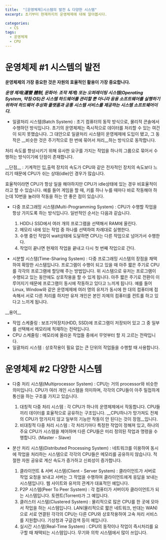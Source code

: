 ```yaml
---
title:  "[운영체제]시스템의 발전 & 다양한 시스템"
excerpt: 초기부터 현재까지의 운영체제에 대해 알아봅시다.

categories:
  - CS
tags:
  - 운영체제
  - CPU
---
```


운영체제 #1 시스템의 발전
===
__운영체제의 가장 중요한 것은 자원의 효율적인 활용이 가장 중요합니다.__

___운영 체제(運營 體制, 문화어: 조작 체계) 또는 오퍼레이팅 시스템(Operating System, 약칭:OS)은 시스템 하드웨어를 관리할 뿐 아니라 응용 소프트웨어를 실행하기 위하여 하드웨어 추상화 플랫폼과 공통 시스템 서비스를 제공하는 시스템 소프트웨어이다.___

* 일괄처리 시스템(Batch System) : 초기 컴퓨터의 동작 방식으로, 물리적 콘솔에서 수행하던 방식입니다. 초기의 운영체제는 즉시적으로 데이터를 처리할 수 있는 여건이 되지 못했습니다.
그 대안으로 일괄처리 시스템이 운영체제에 도입이 됐고, 그 동작은 \_\_비슷한 것은 주기적으로 한 번에 묶어서 처리\_\_하는 방식으로 동작합니다.

처리 속도를 향상시키기 위해 유사한 요구를 가지는 작업을 하나의 그룹으로 묶어서 수행하는 방식이기에 단점이 존재합니다.

\_\_단점\_\_ : 기계적인 입,출력 장치의 속도가 CPU와 같은 전자적인 장치의 속도보다 느리기 때문에 CPU가 쉬는 상태(idle)인 경우가 많습니다.

효율적이라면 CPU가 항상 일을 해야하지만 CPU가 idle상태에 있는 경우 비효율적이라고 할 수 있습니다. 예를 들어 게임을 할 때, 키를 하나 누를 때마다 바로 작동해야 하는데 10번을 눌러야 작동을 하는 안 좋은 점이 있습니다.

* 다중 프로그래밍 시스템(Multi-Programming System) : CPU가 수행할 작업을 항상 가지도록 하는 방식입니다. 일반적인 순서는 다음과 같습니다.
    1. HDD나 SSD에서 여러 개의 프로그램을 선택해서 RAM에 올린다.
    2. 메모리 내에 있는 작업 중 하나를 선택하여 차례대로 실행한다.
    3. 수행 중인 작업이 wait상태에 도달하면 CPU는 다른 작업으로 넘어가서 수행한다.
    4. 작업이 끝나면 현재의 작업을 끝내고 다시 첫 번째 작업으로 간다.

* 시분할 시스템(Time-Sharing System) : 다중 프로그래밍 시스템의 장점을 채택하여 확장한 시스템입니다. 프로그램이 수행이 되고 있을 때 아주 짧은 주기로 CPU를 각각의 프로그램에 할당해 주는 방법입니다.
위 시스템으로 유저는 프로그램이 수행되고 있는 동안에도 상호작용을 할 수 있게 됩니다. 아주 짧은 주기로 전환이 이루어지기 때문에 프로그램이 동시에 작동하고 있다고 느끼게 됩니다. 
예를 들어 Linux, Window와 같은 운영체제에 여러 명의 유저가 동시에 한 대의 컴퓨터에 접속해서 서로 다른 처리를 하지만 유저 개인은 본인 자체의 컴퓨터를 컨트롤 하고 있다고 느끼게 됩니다. 

\_\_용어\_\_
* 작업 스케줄링 : 보조기억장치(HDD, SSD)에 프로그램이 저장되어 있고 그 중 일부를 선택해서 메모리에 적재하는 전략입니다.
* CPU 스케줄링 : 메모리에 올라온 작업들 중에서 무엇부터 할 지 고르는 전략입니다.
* 일괄처리 시스템 : 상호작용이 필요 없는 큰 단위의 작업들을 수행할 때 사용합니다.

운영체제 #2 다양한 시스템
===
* 다중 처리 시스템(Multiprocessor System) : CPU는 거의 processor와 비슷한 의미입니다. CPU가 여러 개인 시스템을 의미하며, 각각의 CPU들이 아주 밀접하게 통신을 하는 구조를 가지고 있습니다. 
  1. 대칭적 다중 처리 시스템 : 각 CPU가 하나의 운영체제에서 작동합니다. CPU들끼리 데이터를 효율적으로 공유하는 구조입니다. \_\_CPU하나가 망가져도 전체의 CPU가 망가지지 않고 일부의 기능만 작동이 안 된다는 것이 장점\_\_입니다.
  2. 비대칭적 다중 처리 시스템 : 각 처리기마다 특정한 작업이 정해져 있고, 하나의 주요 CPU가 시스템을 제어하며 다른 CPU들은 미리 정의된 작업과 명령을 수행합니다. (Master - Slave)

* 분산 처리 시스템(Distributed Processing System) : 네트워크를 이용하여 동시에 작업을 처리하는 시스템으로 각각의 CPU들은 메모리를 공유하지 않습니다. 적절한 자원 공유로 계산 속도가 증가하고 신뢰성이 증가합니다. 
  1. 클라이언트 & 서버 시스템(Client - Server System) : 클라이언트가 서버로 작업 요청을 보내고 서버는 그 작업을 수행하여 클라이언트에게 응답을 보내는 시스템입니다. 웹 사이트와 유저의 관계가 대표적인 예입니다.
  2. P2P 시스템(Peer To Peer System) : 각 컴퓨터가 서버이자 클라이언트가 되는 시스템입니다. 토렌트(Torrent)가 그 예입니다.
  3. 클러스터 시스템(Clustered System) : 물리적으로 많은 CPU를 한 곳에 모아서 작업을 하는 시스템입니다. LAN(물리적으로 짧은 네트워크, 반대는 WAN)으로 서로 연결된 각각의 CPU는 다른 CPU와 상호작용하여 고속 처리 서비스를 지원합니다.
  기상청과 구글검색 등이 예입니다.
  4. 실시간 시스템(Real-Time System) : CPU의 동작이나 작업이 즉시처리를 요구할 때 채택되는 시스템입니다. 무기와 의학 시스템에서 많이 쓰입니다.
